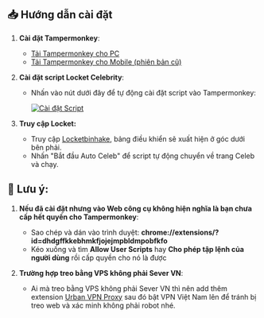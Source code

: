 ## 📥 Hướng dẫn cài đặt
1. **Cài đặt Tampermonkey**:
   - [Tải Tampermonkey cho PC](https://chromewebstore.google.com/detail/tampermonkey/dhdgffkkebhmkfjojejmpbldmpobfkfo)
   - [Tải Tampermonkey cho Mobile (phiên bản cũ)](https://chromewebstore.google.com/detail/tampermonkey-legacy/lcmhijbkigalmkeommnijlpobloojgfn)

2. **Cài đặt script Locket Celebrity**:
   - Nhấn vào nút dưới đây để tự động cài đặt script vào Tampermonkey:
   
     [![Cài đặt Script](https://img.shields.io/badge/Cài%20đặt-Script-blue?style=for-the-badge)](https://raw.githubusercontent.com/huyvu2512/locket-celebrity/main/tampermonkey.user.js)

3.  **Truy cập Locket:**
    * Truy cập [Locketbinhake](https://locket.binhake.dev/), bảng điều khiển sẽ xuất hiện ở góc dưới bên phải.
    * Nhấn "Bắt đầu Auto Celeb" để script tự động chuyển về trang Celeb và chạy.
      
## 📛 Lưu ý: 
1. **Nếu đã cài đặt nhưng vào Web công cụ không hiện nghĩa là bạn chưa cấp hết quyền cho Tampermonkey**:
  
    * Sao chép và dán vào trình duyệt: **chrome://extensions/?id=dhdgffkkebhmkfjojejmpbldmpobfkfo**
    * Kéo xuống và tìm **Allow User Scripts** hay **Cho phép tập lệnh của người dùng** rồi cấp quyền cho nó là được


2. **Trường hợp treo bằng VPS không phải Sever VN**:

    * Ai mà treo bằng VPS không phải Sever VN thì nên add thêm extension [Urban VPN Proxy](https://chromewebstore.google.com/detail/urban-vpn-proxy/eppiocemhmnlbhjplcgkofciiegomcon?hl=vi) sau đó bật VPN Việt Nam lên để tránh bị treo web và xác minh không phải robot nhé.
